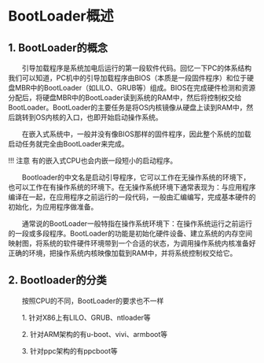 # BootLoader概述

## 1. BootLoader的概念

&emsp;&emsp;引导加载程序是系统加电后运行的第一段软件代码。回忆一下PC的体系结构我们可以知道，PC机中的引导加载程序由BIOS（本质是一段固件程序）和位于硬盘MBR中的BootLoader（如LILO、GRUB等）组成。BIOS在完成硬件检测和资源分配后，将硬盘MBR中的BootLoader读到系统的RAM中，然后将控制权交给BootLoader。BootLoader的主要任务是将OS内核镜像从硬盘上读到RAM中，然后跳转到OS内核的入口，也即开始启动操作系统。

&emsp;&emsp;在嵌入式系统中，一般并没有像BIOS那样的固件程序，因此整个系统的加载启动任务就完全由BootLoader来完成。

!!! 注意
    有的嵌入式CPU也会内嵌一段短小的启动程序。

&emsp;&emsp;Bootloader的中文名是启动引导程序，它可以工作在无操作系统的环境下，也可以工作在有操作系统的环境下。在无操作系统环境下通常表现为：与应用程序编译在一起，在应用程序之前运行的一段代码，一般由汇编编写，完成基本硬件的初始化，为应用程序做准备。

&emsp;&emsp;通常说的BootLoader一般特指在操作系统环境下：在操作系统运行之前运行的一段或多段程序。BootLoader的功能是初始化硬件设备、建立系统的内存空间映射图，将系统的软件硬件环境带到一个合适的状态，为调用操作系统内核准备好正确的环境，把操作系统内核映像加载到RAM中，并将系统控制权交给它。

## 2. Bootloader的分类

&emsp;&emsp;按照CPU的不同，BootLoader的要求也不一样

&emsp;&emsp;1. 针对X86上有LILO、GRUB、ntloader等

&emsp;&emsp;2. 针对ARM架构的有u-boot、vivi、armboot等

&emsp;&emsp;3. 针对ppc架构的有ppcboot等
